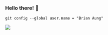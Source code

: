 ### Hello there! :wave: 
`git config --global user.name = "Brian Aung"`

![](https://i.imgur.com/7pyvr3k.jpg)
